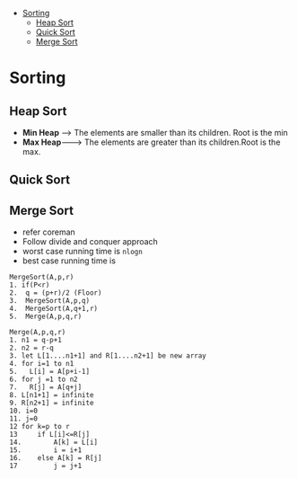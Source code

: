 - [Sorting](#sorting)
   - [Heap Sort](#heap-sort)
   - [Quick Sort](#quick-sort)
   - [Merge Sort](#merge-sort)
  
# Sorting
## Heap Sort
- **Min Heap** --> The elements are smaller than its children. Root is the min
- **Max Heap**---> The elements are greater than its children.Root is the max.

## Quick Sort
## Merge Sort
- refer coreman 
- Follow divide and conquer approach
- worst case running time is ``` nlogn ```
- best case running time is 
  
```
MergeSort(A,p,r)
1. if(P<r)
2.  q = (p+r)/2 (Floor)
3.  MergeSort(A,p,q)
4.  MergeSort(A,q+1,r)
5.  Merge(A,p,q,r)
```

```
Merge(A,p,q,r)
1. n1 = q-p+1
2. n2 = r-q
3. let L[1....n1+1] and R[1....n2+1] be new array
4. for i=1 to n1
5.   L[i] = A[p+i-1]
6. for j =1 to n2
7.   R[j] = A[q+j]
8. L[n1+1] = infinite
9. R[n2+1] = infinite
10. i=0
11. j=0
12 for k=p to r
13     if L[i]<=R[j]
14.        A[k] = L[i]
15.        i = i+1
16.    else A[k] = R[j]
17         j = j+1
```
